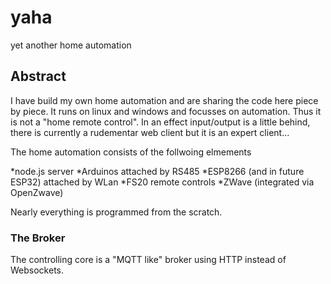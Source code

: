 # yaha

yet another home automation

## Abstract

I have build my own home automation and are sharing the code here piece by piece. It runs on linux and windows and focusses on automation. Thus it is not a "home remote control". In an effect input/output is a little behind, there is currently a rudementar web client but it is an expert client...

The home automation consists of the follwoing elmements

*node.js server
*Arduinos attached by RS485
*ESP8266 (and in future ESP32) attached by WLan
*FS20 remote controls
*ZWave (integrated via OpenZwave)

Nearly everything is programmed from the scratch.

### The Broker

The controlling core is a "MQTT like" broker using HTTP instead of Websockets.
